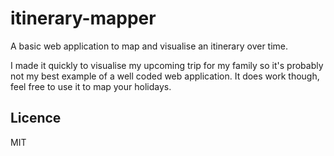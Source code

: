 itinerary-mapper
================

A basic web application to map and visualise an itinerary over time.

I made it quickly to visualise my upcoming trip for my family so it's probably not my best example of a well coded web application. It does work though, feel free to use it to map your holidays.

Licence
-------
MIT
